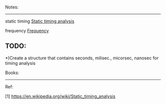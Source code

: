 Notes:

-------
static timing [Static timing analysis](https://en.wikipedia.org/wiki/Static_timing_analysis)

frequency [Frequency](https://en.wikipedia.org/wiki/Frequency)


TODO:
-------
*)Create a structure that contains seconds, milisec., micorsec, nanosec for timing analysis


Books:

------

Ref:

[1] https://en.wikipedia.org/wiki/Static_timing_analysis
